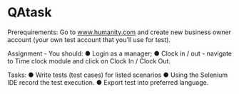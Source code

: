 # QAtask

Prerequirements:
Go to www.humanity.com and create new business owner account (your own test account
that you’ll use for test).

Assignment - You should:
● Login as a manager;
● Clock in / out - navigate to Time clock module and click on Clock In / Clock Out.

Tasks:
● Write tests (test cases) for listed scenarios
● Using the Selenium IDE record the test execution.
● Export test into preferred language.
